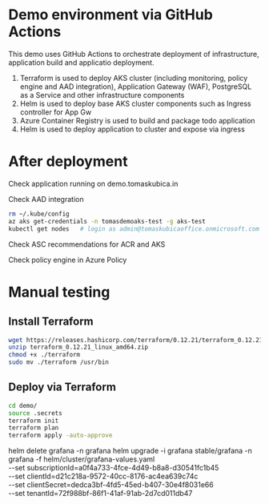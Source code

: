 # Demo environment via GitHub Actions
This demo uses GitHub Actions to orchestrate deployment of infrastructure, application build and applicatio deployment.
1. Terraform is used to deploy AKS cluster (including monitoring, policy engine and AAD integration), Application Gateway (WAF), PostgreSQL as a Service and other infrastructure components
2. Helm is used to deploy base AKS cluster components such as Ingress controller for App Gw
3. Azure Container Registry is used to build and package todo application
4. Helm is used to deploy application to cluster and expose via ingress

# After deployment
Check application running on demo.tomaskubica.in

Check AAD integration
```bash
rm ~/.kube/config
az aks get-credentials -n tomasdemoaks-test -g aks-test
kubectl get nodes   # login as admin@tomaskubicaoffice.onmicrosoft.com
```

Check ASC recommendations for ACR and AKS

Check policy engine in Azure Policy



# Manual testing
## Install Terraform
```bash
wget https://releases.hashicorp.com/terraform/0.12.21/terraform_0.12.21_linux_amd64.zip
unzip terraform_0.12.21_linux_amd64.zip
chmod +x ./terraform
sudo mv ./terraform /usr/bin
```

## Deploy via Terraform
```bash
cd demo/
source .secrets
terraform init
terraform plan
terraform apply -auto-approve
```

helm delete grafana -n grafana
helm upgrade -i grafana stable/grafana -n grafana -f helm/cluster/grafana-values.yaml \
    --set subscriptionId=a0f4a733-4fce-4d49-b8a8-d30541fc1b45 \
    --set clientId=d21c218a-9572-40cc-8176-ac4ea639c74c \
    --set clientSecret=dedca3bf-4fd5-45ed-b407-30e4f8031e66 \
    --set tenantId=72f988bf-86f1-41af-91ab-2d7cd011db47
